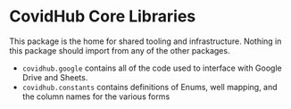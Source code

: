 # CovidHub Core Libraries

This package is the home for shared tooling and infrastructure. Nothing in this package should import from any of the other packages.

- `covidhub.google` contains all of the code used to interface with Google Drive and Sheets.
- `covidhub.constants` contains definitions of Enums, well mapping, and the column names for the various forms
